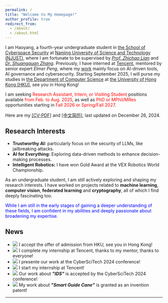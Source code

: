 ```yaml
---
permalink: /
title: "Welcome to My Homepage!"
author_profile: true
redirect_from: 
  - /about/
  - /about.html
---
```


I am Haoyang, a fourth-year undergraduate student in [the School of Cyberspace Security](https://scs.njust.edu.cn/) at [Nanjing University of Science and Technology (NJUST)](https://gsmis.njust.edu.cn/open/TutorInfo.aspx?dsbh=M3kK3EWHXJc6xzMaFrhOQA==&yxsh=z70ppxVSQAs=&zydm=SwsWR9zpmmw=), where I am fortunate to be supervised by [*Prof. Zhichao Lian*](https://gsmis.njust.edu.cn/open/TutorInfo.aspx?dsbh=M3kK3EWHXJc6xzMaFrhOQA==&yxsh=z70ppxVSQAs=&zydm=SwsWR9zpmmw=) and [*Dr. Shuangquan Zhang*](https://teacher.njust.edu.cn/wlkjaq/zsq/list.htm). Previously, I have interned at [Tencent](https://www.tencent.com/zh-cn/), mentored by senior expert *Elmer Peng*, where my [work](https://alienhhy.github.io/internships/) mainly focus on AI-driven tools, AI governance and cybersecurity. Starting September 2025, I will purse my studies in [the Department of Computer Science](https://www.cs.hku.hk/) at [the University of Hong Kong (HKU)](https://www.hku.hk/), see you in Hong Kong!

I am seeking <span style="color: red;">Research Assistant, Intern, or Visiting Student</span> positions available <span style="color: red;">from Feb. to Aug. 2025</span>, as well as <span style="color: red;">PhD or MPhil/MRes</span> opportunities starting in <span style="color: red;">Fall 2026 or Spring/Fall 2027</span>.

Here are my <a href="https://ALIENHHY.github.io/_pages/CV_Haoyang_Hu_NJUST.pdf" target="_blank">[CV-PDF]</a> and <a href="https://ALIENHHY.github.io/_pages/胡皓阳中文学术简历.pdf" target="_blank">[中文简历]</a>, last updated on December 26, 2024.

Research Interests
---
* **Trustworthy AI:** particularly focus on the security of LLMs, like jailbreaking attacks.
* **AI for Everything:** Exploring data-driven methods to enhance decision-making processes.
* **Intelligent Robotics:** I have won Gold Award at the VEX Robotics World Championship.

As an undergraduate student, I am still actively exploring and shaping my research interests. I have worked on projects related to **machine learning**, **computer vision**, **federated learning** and **cryptography**, all of which I find deeply fascinating too.

<span style="color: blue;">While I am still in the early stages of gaining a deeper understanding of these fields, I am confident in my abilities and deeply passionate about broadening my expertise.</span>

News
---
* ![](https://img.shields.io/badge/Jan.%202025-00FF00) I accept the offer of admission from HKU, see you in Hong Kong!
* ![](https://img.shields.io/badge/Dec.%202024-00FF00) I complete my internship at Tencent, thanks to my mentor, thanks to everyone!
* ![](https://img.shields.io/badge/Nov.%202024-00FF00) I presente our work at the CyberSciTech 2024 conference!
* ![](https://img.shields.io/badge/Sep.%202024-00FF00) I start my internship at Tencent!
* ![](https://img.shields.io/badge/Sep.%202024-00FF00) Our work about ***"IDS"*** is accepted by the CyberSciTech 2024 conference!
* ![](https://img.shields.io/badge/Jul.%202024-00FF00) My work about ***"Smart Guide Cane"*** is granted as an invention patent!

---

<script type="text/javascript" id="clustrmaps" src="//clustrmaps.com/map_v2.js?d=6wfR7GC9nCyJQPKiqnKV-XvXiwNpKSA2Zv_onF9ga-g&cl=ffffff&w=a"></script>
